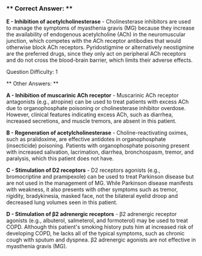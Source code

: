 ### ** Correct Answer: **

**E - Inhibition of acetylcholinesterase** - Cholinesterase inhibitors are used to manage the symptoms of myasthenia gravis (MG) because they increase the availability of endogenous acetylcholine (ACh) in the neuromuscular junction, which competes with the ACh receptor antibodies that would otherwise block ACh receptors. Pyridostigmine or alternatively neostigmine are the preferred drugs, since they only act on peripheral ACh receptors and do not cross the blood-brain barrier, which limits their adverse effects.

Question Difficulty: 1

** Other Answers: **

**A - Inhibition of muscarinic ACh receptor** - Muscarinic ACh receptor antagonists (e.g., atropine) can be used to treat patients with excess ACh due to organophosphate poisoning or cholinesterase inhibitor overdose. However, clinical features indicating excess ACh, such as diarrhea, increased secretions, and muscle tremors, are absent in this patient.

**B - Regeneration of acetylcholinesterase** - Choline-reactivating oximes, such as pralidoxime, are effective antidotes in organophosphate (insecticide) poisoning. Patients with organophosphate poisoning present with increased salivation, lacrimation, diarrhea, bronchospasm, tremor, and paralysis, which this patient does not have.

**C - Stimulation of D2 receptors** - D2 receptors agonists (e.g., bromocriptine and pramipexole) can be used to treat Parkinson disease but are not used in the management of MG. While Parkinson disease manifests with weakness, it also presents with other symptoms such as tremor, rigidity, bradykinesia, masked face, not the bilateral eyelid droop and decreased lung volumes seen in this patient.

**D - Stimulation of β2 adrenergic receptors** - β2 adrenergic receptor agonists (e.g., albuterol, salmeterol, and formoterol) may be used to treat COPD. Although this patient's smoking history puts him at increased risk of developing COPD, he lacks all of the typical symptoms, such as chronic cough with sputum and dyspnea. β2 adrenergic agonists are not effective in myasthenia gravis (MG).


